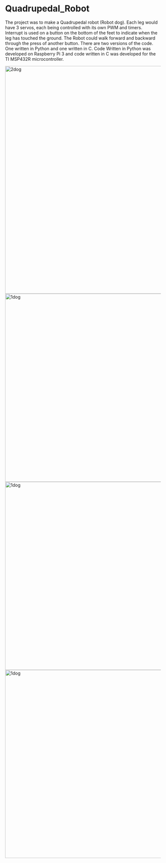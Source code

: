 # Quadrupedal_Robot
The project was to make a Quadrupedal robot (Robot dog). Each leg would have 3
servos, each being controlled with its own PWM and timers. Interrupt is used on
a button on the bottom of the feet to indicate when the leg has touched the
ground. The Robot could walk forward and backward through the
press of another button. There are two versions of the code. One written in Python and one written in C. Code Written in Python was developed on Raspberry Pi 3 and code written in C was developed for the TI MSP432R microcontroller.

<img width="737" alt="2dog" src="https://github.com/FarhanAli24/Quadrupedal_Robot/assets/146472794/b352984d-0b9f-45d7-ba11-7832d820f837">
<img width="609" alt="1dog" src="https://github.com/FarhanAli24/Quadrupedal_Robot/assets/146472794/20407e5a-6aaa-4ae3-8c44-e3eb93ea9b64">
<img width="609" alt="1dog" src="https://github.com/FarhanAli24/Quadrupedal_Robot/assets/146472794/da53b889-c3d2-4984-81ba-4cc5a2d841ee">
<img width="609" alt="1dog" src="https://github.com/FarhanAli24/Quadrupedal_Robot/assets/146472794/d2e397f5-857b-46bf-a7ea-37e1b6da2089">
